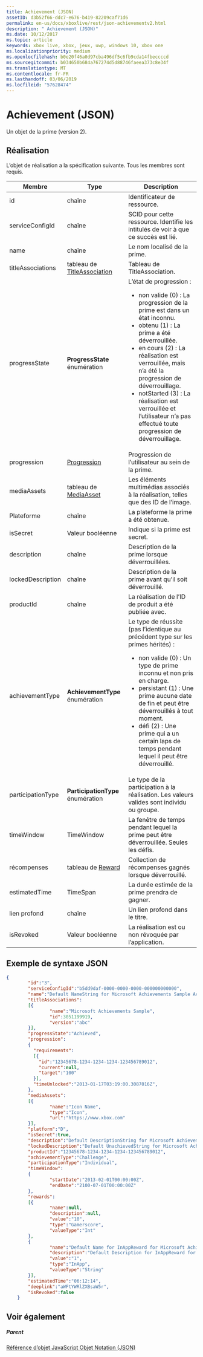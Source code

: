 ```yaml
---
title: Achievement (JSON)
assetID: d3b52f66-ddc7-e676-b419-82209caf71d6
permalink: en-us/docs/xboxlive/rest/json-achievementv2.html
description: " Achievement (JSON)"
ms.date: 10/12/2017
ms.topic: article
keywords: xbox live, xbox, jeux, uwp, windows 10, xbox one
ms.localizationpriority: medium
ms.openlocfilehash: b0e20f46a0d97cba496df5c6fb9cda14fbeccccd
ms.sourcegitcommit: b034650b684a767274d5d88746faeea373c8e34f
ms.translationtype: MT
ms.contentlocale: fr-FR
ms.lasthandoff: 03/06/2019
ms.locfileid: "57628474"
---
```

# <a name="achievement-json"></a>Achievement (JSON)
Un objet de la prime (version 2).
<a id="ID4EN"></a>


## <a name="achievement"></a>Réalisation

L’objet de réalisation a la spécification suivante. Tous les membres sont requis.

| Membre| Type| Description|
| --- | --- | --- |
| id| chaîne| Identificateur de ressource.|
| serviceConfigId| chaîne| SCID pour cette ressource. Identifie les intitulés de voir à que ce succès est lié. |
| name| chaîne| Le nom localisé de la prime.|
| titleAssociations| tableau de [TitleAssociation](json-titleassociation.md)| Tableau de TitleAssociation.|
| progressState| **ProgressState** énumération| L’état de progression : <ul><li>non valide (0) : La progression de la prime est dans un état inconnu.</li><li>obtenu (1) : La prime a été déverrouillée.</li><li>en cours (2) : La réalisation est verrouillée, mais n’a été la progression de déverrouillage.</li><li>notStarted (3) : La réalisation est verrouillée et l’utilisateur n’a pas effectué toute progression de déverrouillage.</li></ul> | 
| progression| [Progression](json-progression.md)| Progression de l’utilisateur au sein de la prime.|
| mediaAssets| tableau de [MediaAsset](json-mediaasset.md)| Les éléments multimédias associés à la réalisation, telles que des ID de l’image. |
| Plateforme| chaîne| La plateforme la prime a été obtenue.|
| isSecret| Valeur booléenne| Indique si la prime est secret.|
| description| chaîne| Description de la prime lorsque déverrouillées.|
| lockedDescription| chaîne| Description de la prime avant qu’il soit déverrouillé.|
| productId| chaîne| La réalisation de l’ID de produit a été publiée avec.|
| achievementType| **AchievementType** énumération| Le type de réussite (pas l’identique au précédent type sur les primes hérités) : <ul><li>non valide (0) : Un type de prime inconnu et non pris en charge.</li><li>persistant (1) : Une prime aucune date de fin et peut être déverrouillés à tout moment.</li><li>défi (2) : Une prime qui a un certain laps de temps pendant lequel il peut être déverrouillé.</li></ul> |
| participationType| **ParticipationType** énumération| Le type de la participation à la réalisation. Les valeurs valides sont individu ou groupe.|
| timeWindow| TimeWindow| La fenêtre de temps pendant lequel la prime peut être déverrouillée. Seules les défis.|
| récompenses| tableau de [Reward](json-reward.md)| Collection de récompenses gagnés lorsque déverrouillé.|
| estimatedTime| TimeSpan| La durée estimée de la prime prendra de gagner.|
| lien profond| chaîne| Un lien profond dans le titre.|
| isRevoked| Valeur booléenne| La réalisation est ou non révoquée par l’application.|

<a id="ID4EIAAC"></a>


## <a name="sample-json-syntax"></a>Exemple de syntaxe JSON


```json
{
        "id":"3",
        "serviceConfigId":"b5dd9daf-0000-0000-0000-000000000000",
        "name":"Default NameString for Microsoft Achievements Sample Achievement 3",
        "titleAssociations":
        [{
                "name":"Microsoft Achievements Sample",
                "id":3051199919,
                "version":"abc"
        }],
        "progressState":"Achieved",
        "progression":
        {
          "requirements":
          [{
            "id":"12345678-1234-1234-1234-123456789012",
            "current":null,
            "target":"100"
          }],
          "timeUnlocked":"2013-01-17T03:19:00.3087016Z",
        },
        "mediaAssets":
        [{
                "name":"Icon Name",
                "type":"Icon",
                "url":"https://www.xbox.com"
        }],
        "platform":"D",
        "isSecret":true,
        "description":"Default DescriptionString for Microsoft Achievements Sample Achievement 3",
        "lockedDescription":"Default UnachievedString for Microsoft Achievements Sample Achievement 3",
        "productId":"12345678-1234-1234-1234-123456789012",
        "achievementType":"Challenge",
        "participationType":"Individual",
        "timeWindow":
        {
                "startDate":"2013-02-01T00:00:00Z",
                "endDate":"2100-07-01T00:00:00Z"
        },
        "rewards":
        [{
                "name":null,
                "description":null,
                "value":"10",
                "type":"Gamerscore",
                "valueType":"Int"
        },
        {
                "name":"Default Name for InAppReward for Microsoft Achievements Sample Achievement 3",
                "description":"Default Description for InAppReward for Microsoft Achievements Sample Achievement 3",
                "value":"1",
                "type":"InApp",
                "valueType":"String"
        }],
        "estimatedTime":"06:12:14",
        "deeplink":"aWFtYWRlZXBsaW5r",
        "isRevoked":false
    }

```


<a id="ID4ERAAC"></a>


## <a name="see-also"></a>Voir également

<a id="ID4ETAAC"></a>


##### <a name="parent"></a>Parent

[Référence d’objet JavaScript Objet Notation (JSON)](atoc-xboxlivews-reference-json.md)
